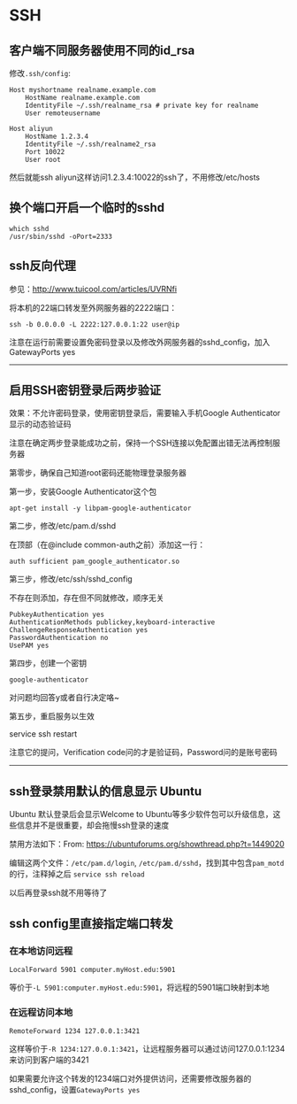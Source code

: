 

# SSH

## 客户端不同服务器使用不同的id_rsa

修改`.ssh/config`:

```
Host myshortname realname.example.com
    HostName realname.example.com
    IdentityFile ~/.ssh/realname_rsa # private key for realname
    User remoteusername

Host aliyun
    HostName 1.2.3.4
    IdentityFile ~/.ssh/realname2_rsa
    Port 10022
    User root
```

然后就能ssh aliyun这样访问1.2.3.4:10022的ssh了，不用修改/etc/hosts

## 换个端口开启一个临时的sshd

```
which sshd
/usr/sbin/sshd -oPort=2333
```

## ssh反向代理

参见：http://www.tuicool.com/articles/UVRNfi

将本机的22端口转发至外网服务器的2222端口：

```
ssh -b 0.0.0.0 -L 2222:127.0.0.1:22 user@ip
```

注意在运行前需要设置免密码登录以及修改外网服务器的sshd_config，加入GatewayPorts  yes

----

## 启用SSH密钥登录后两步验证

效果：不允许密码登录，使用密钥登录后，需要输入手机Google Authenticator显示的动态验证码

注意在确定两步登录能成功之前，保持一个SSH连接以免配置出错无法再控制服务器

第零步，确保自己知道root密码还能物理登录服务器

第一步，安装Google Authenticator这个包

```
apt-get install -y libpam-google-authenticator
```

第二步，修改/etc/pam.d/sshd

在顶部（在@include common-auth之前）添加这一行：

```
auth sufficient pam_google_authenticator.so
```

第三步，修改/etc/ssh/sshd_config

不存在则添加，存在但不同就修改，顺序无关

```
PubkeyAuthentication yes
AuthenticationMethods publickey,keyboard-interactive
ChallengeResponseAuthentication yes
PasswordAuthentication no
UsePAM yes
```

第四步，创建一个密钥

```
google-authenticator
```

对问题均回答y或者自行决定咯~

第五步，重启服务以生效

service ssh restart


注意它的提问，Verification code问的才是验证码，Password问的是账号密码

----

## ssh登录禁用默认的信息显示 Ubuntu

Ubuntu 默认登录后会显示Welcome to Ubuntu等多少软件包可以升级信息，这些信息并不是很重要，却会拖慢ssh登录的速度

禁用方法如下：From: https://ubuntuforums.org/showthread.php?t=1449020

编辑这两个文件：`/etc/pam.d/login`, `/etc/pam.d/sshd`，找到其中包含`pam_motd`的行，注释掉之后 `service ssh reload`

以后再登录ssh就不用等待了

## ssh config里直接指定端口转发

### 在本地访问远程

```
LocalForward 5901 computer.myHost.edu:5901
```

等价于`-L 5901:computer.myHost.edu:5901`，将远程的5901端口映射到本地

### 在远程访问本地

```
RemoteForward 1234 127.0.0.1:3421
```

这样等价于`-R 1234:127.0.0.1:3421`，让远程服务器可以通过访问127.0.0.1:1234来访问到客户端的3421

如果需要允许这个转发的1234端口对外提供访问，还需要修改服务器的sshd_config，设置`GatewayPorts yes`
